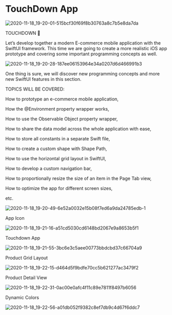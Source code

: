 # TouchDown App
![2020-11-18_19-20-01-515bcf30f69f8b30763a8c7b5e8da7da](https://github.com/saipras/TouchdownApp/assets/36514385/08f366a4-3c5d-49da-ae48-99725012dba2)

TOUCHDOWN 🏈

Let’s develop together a modern E-commerce mobile application with the SwiftUI framework.
This time we are going to create a more realistic iOS app prototype and covering some important programming concepts as well.

![2020-11-18_19-20-28-187ee06153964e34a0207d6d466991b3](https://github.com/saipras/TouchdownApp/assets/36514385/b9d503c3-1a4b-4482-adfc-399ed06d1425)

One thing is sure, we will discover new programming concepts and more new SwiftUI features in this section.

TOPICS WILL BE COVERED:

How to prototype an e-commerce mobile application,

How the @Environment property wrapper works,

How to use the Observable Object property wrapper,

How to share the data model across the whole application with ease,

How to store all constants in a separate Swift file,

How to create a custom shape with Shape Path,

How to use the horizontal grid layout in SwiftUI,

How to develop a custom navigation bar,

How to proportionally resize the size of an item in the Page Tab view,

How to optimize the app for different screen sizes,

etc.

![2020-11-18_19-20-49-6e52a0032e15b08f7ed6a9da24785edb-1](https://github.com/saipras/TouchdownApp/assets/36514385/c1530c2d-884e-4b54-a95f-ebfb98c2d951)

App Icon

![2020-11-18_19-21-16-a51cd5030cd6148bd2067e9a8653b5f1](https://github.com/saipras/TouchdownApp/assets/36514385/f644ce28-11cb-4f47-af66-f8910fa7bfc6)

Touchdown App

![2020-11-18_19-21-55-3bc6e3c5aee00773bbdcbd37c66704a9](https://github.com/saipras/TouchdownApp/assets/36514385/242a32c2-0874-4d30-b7dc-90aba9d40415)

Product Grid Layout

![2020-11-18_19-22-15-d464d5f9bdfe70cc5b621277ac3479f2](https://github.com/saipras/TouchdownApp/assets/36514385/ca9e445a-9f59-4262-aa72-f24720ff1b99)

Product Detail View

![2020-11-18_19-22-31-0ac00e0afc4f11c89e7811f8497b6056](https://github.com/saipras/TouchdownApp/assets/36514385/a8da28c8-04aa-4f0a-8590-70b0da9297ac)

Dynamic Colors

![2020-11-18_19-22-56-a01db052f9382c8ef7db9c4d67f6ddc7](https://github.com/saipras/TouchdownApp/assets/36514385/1a0898de-29b5-42fa-aaa3-1d16b51b738f)



